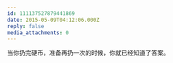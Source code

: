 ```yaml
---
id: 111137527879441869
date: 2015-05-09T04:12:06.000Z
reply: false
media_attachments: 0
---
```


当你扔完硬币，准备再扔一次的时候，你就已经知道了答案。

